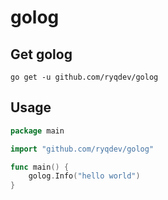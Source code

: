 # golog

## Get golog
```shell
go get -u github.com/ryqdev/golog
```

## Usage
```go
package main

import "github.com/ryqdev/golog"

func main() {
	golog.Info("hello world")
}
```